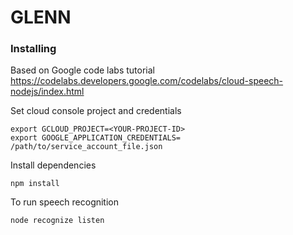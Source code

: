 # GLENN

### Installing
Based on Google code labs tutorial 
https://codelabs.developers.google.com/codelabs/cloud-speech-nodejs/index.html

Set cloud console project and credentials
```
export GCLOUD_PROJECT=<YOUR-PROJECT-ID>
export GOOGLE_APPLICATION_CREDENTIALS= /path/to/service_account_file.json 
```

Install dependencies 
```
npm install
```

To run speech recognition
```
node recognize listen
```